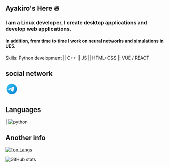 ## Ayakiro's Here 🔥
### I am a Linux developer, I create desktop applications and develop web applications.
#### In addition, from time to time I work on neural networks and simulations in UE5.

Skills: Python development || C++ || JS || HTML+CSS || VUE / REACT 


## social network
<a href="https://t.me/Ayakiro">
  <img src="image.png" width="40" height="40" alt="Telegram">
</a>

## Languages
| <img src="python.png" width="32" height="32" alt="python">


## Another info
[![Top Langs](https://github-readme-stats.vercel.app/api/top-langs/?username=1Ayakiro1)](https://github.com/anuraghazra/github-readme-stats)

![GitHub stats](https://github-readme-stats.vercel.app/api?username=1Ayakiro1&show_icons=true)  

